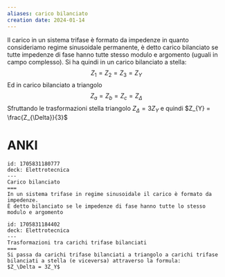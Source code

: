 ```yaml
---
aliases: carico bilanciato
creation date: 2024-01-14
---
```


Il carico in un sistema trifase è formato da impedenze in quanto consideriamo regime sinusoidale permanente, è detto carico bilanciato se tutte impedenze di fase hanno tutte stesso modulo e argomento (uguali in campo complesso).
Si ha quindi in un carico bilanciato a stella:
$$ Z_{1} = Z_{2} = Z_{3} = Z_{Y} $$
Ed in carico bilanciato a triangolo
$$Z_{a} = Z_{b} = Z_{c} = Z_{\Delta}$$
Sfruttando le trasformazioni stella triangolo $Z_{\Delta} = 3Z_{Y}$ e quindi $Z_{Y} = \frac{Z_{\Delta}}{3}$

# ANKI
```anki
id: 1705831180777
deck: Elettrotecnica
---
Carico bilanciato
===
In un sistema trifase in regime sinusoidale il carico è formato da impedenze.
È detto bilanciato se le impedenze di fase hanno tutte lo stesso modulo e argomento
```


```anki
id: 1705831184402
deck: Elettrotecnica
---
Trasformazioni tra carichi trifase bilanciati
===
Si passa da carichi trifase bilanciati a triangolo a carichi trifase bilanciati a stella (e viceversa) attraverso la formula:
$Z_\Delta = 3Z_Y$
```